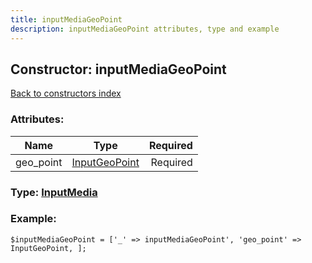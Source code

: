 ```yaml
---
title: inputMediaGeoPoint
description: inputMediaGeoPoint attributes, type and example
---
```

## Constructor: inputMediaGeoPoint  
[Back to constructors index](index.md)



### Attributes:

| Name     |    Type       | Required |
|----------|:-------------:|---------:|
|geo\_point|[InputGeoPoint](../types/InputGeoPoint.md) | Required|



### Type: [InputMedia](../types/InputMedia.md)


### Example:

```
$inputMediaGeoPoint = ['_' => inputMediaGeoPoint', 'geo_point' => InputGeoPoint, ];
```